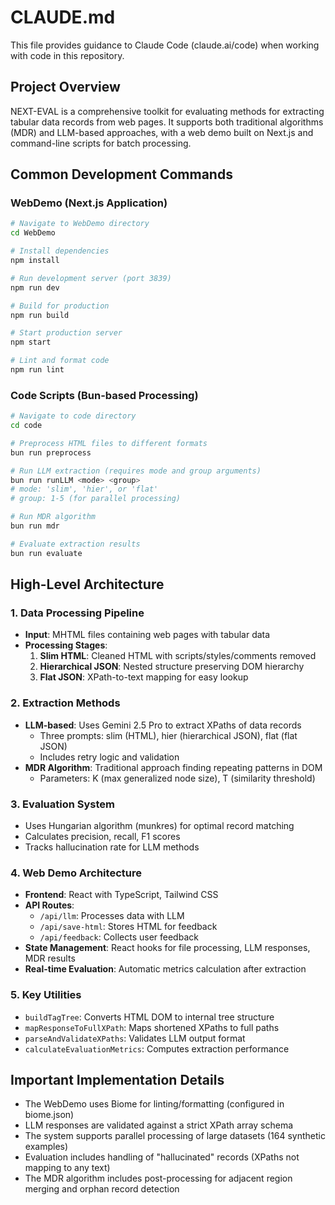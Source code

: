 # CLAUDE.md

This file provides guidance to Claude Code (claude.ai/code) when working with code in this repository.

## Project Overview

NEXT-EVAL is a comprehensive toolkit for evaluating methods for extracting tabular data records from web pages. It supports both traditional algorithms (MDR) and LLM-based approaches, with a web demo built on Next.js and command-line scripts for batch processing.

## Common Development Commands

### WebDemo (Next.js Application)
```bash
# Navigate to WebDemo directory
cd WebDemo

# Install dependencies
npm install

# Run development server (port 3839)
npm run dev

# Build for production
npm run build

# Start production server
npm start

# Lint and format code
npm run lint
```

### Code Scripts (Bun-based Processing)
```bash
# Navigate to code directory
cd code

# Preprocess HTML files to different formats
bun run preprocess

# Run LLM extraction (requires mode and group arguments)
bun run runLLM <mode> <group>
# mode: 'slim', 'hier', or 'flat'
# group: 1-5 (for parallel processing)

# Run MDR algorithm
bun run mdr

# Evaluate extraction results
bun run evaluate
```

## High-Level Architecture

### 1. Data Processing Pipeline
- **Input**: MHTML files containing web pages with tabular data
- **Processing Stages**:
  1. **Slim HTML**: Cleaned HTML with scripts/styles/comments removed
  2. **Hierarchical JSON**: Nested structure preserving DOM hierarchy
  3. **Flat JSON**: XPath-to-text mapping for easy lookup

### 2. Extraction Methods
- **LLM-based**: Uses Gemini 2.5 Pro to extract XPaths of data records
  - Three prompts: slim (HTML), hier (hierarchical JSON), flat (flat JSON)
  - Includes retry logic and validation
- **MDR Algorithm**: Traditional approach finding repeating patterns in DOM
  - Parameters: K (max generalized node size), T (similarity threshold)

### 3. Evaluation System
- Uses Hungarian algorithm (munkres) for optimal record matching
- Calculates precision, recall, F1 scores
- Tracks hallucination rate for LLM methods

### 4. Web Demo Architecture
- **Frontend**: React with TypeScript, Tailwind CSS
- **API Routes**:
  - `/api/llm`: Processes data with LLM
  - `/api/save-html`: Stores HTML for feedback
  - `/api/feedback`: Collects user feedback
- **State Management**: React hooks for file processing, LLM responses, MDR results
- **Real-time Evaluation**: Automatic metrics calculation after extraction

### 5. Key Utilities
- `buildTagTree`: Converts HTML DOM to internal tree structure
- `mapResponseToFullXPath`: Maps shortened XPaths to full paths
- `parseAndValidateXPaths`: Validates LLM output format
- `calculateEvaluationMetrics`: Computes extraction performance

## Important Implementation Details

- The WebDemo uses Biome for linting/formatting (configured in biome.json)
- LLM responses are validated against a strict XPath array schema
- The system supports parallel processing of large datasets (164 synthetic examples)
- Evaluation includes handling of "hallucinated" records (XPaths not mapping to any text)
- The MDR algorithm includes post-processing for adjacent region merging and orphan record detection
